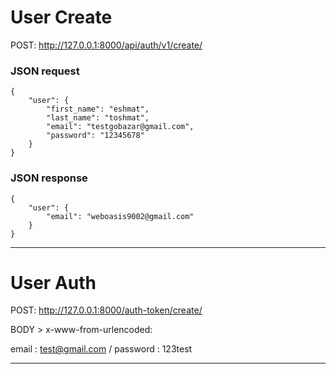 # User Create

POST: http://127.0.0.1:8000/api/auth/v1/create/

### JSON request

```
{
    "user": {
        "first_name": "eshmat",
        "last_name": "toshmat",
	    "email": "testgobazar@gmail.com",
	    "password": "12345678"
    }
}
```

### JSON response

```
{
    "user": {
        "email": "weboasis9002@gmail.com"
    }
}
```
-----------------------------
# User Auth

POST: http://127.0.0.1:8000/auth-token/create/

BODY > x-www-from-urlencoded:

email : test@gmail.com / password : 123test

-----------------------------

